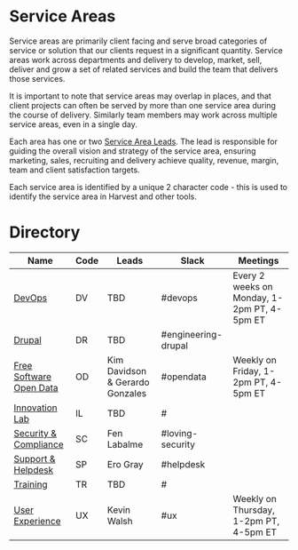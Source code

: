 # Service Areas

Service areas are primarily client facing and serve broad categories of service or solution that our clients request in a significant quantity. Service areas work across departments and delivery to develop, market, sell, deliver and grow a set of related services and build the team that delivers those services.

It is important to note that service areas may overlap in places, and that client projects can often be served by more than one service area during the course of delivery. Similarly team members may work across multiple service areas, even in a single day.

Each area has one or two [Service Area Leads](service-area-lead.md). The lead is responsible for guiding the overall vision and strategy of the service area, ensuring marketing, sales, recruiting and delivery achieve quality, revenue, margin, team and client satisfaction targets.

Each service area is identified by a unique 2 character code - this is used to identify the service area in Harvest and other tools.

# Directory

| Name | Code | Leads | Slack | Meetings |
|------|--------|-------|---------|----------|
| [DevOps]() | DV | TBD | #devops | Every 2 weeks on Monday, 1-2pm PT, 4-5pm ET |
| [Drupal]() | DR | TBD | #engineering-drupal |  |
| [Free Software Open Data]() | OD | Kim Davidson & Gerardo Gonzales | #opendata | Weekly on Friday, 1-2pm PT, 4-5pm ET |
| [Innovation Lab]() | IL | TBD | # |  |
| [Security & Compliance]() | SC | Fen Labalme | #loving-security |  |
| [Support & Helpdesk]() | SP | Ero Gray | #helpdesk |  |
| [Training]() | TR | TBD | # |  |
| [User Experience]() | UX | Kevin Walsh | #ux | Weekly on Thursday, 1-2pm PT, 4-5pm ET |